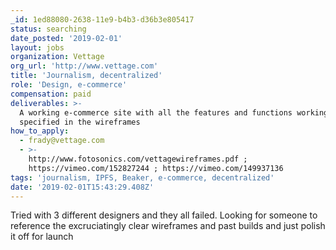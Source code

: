 ```yaml
---
_id: 1ed88080-2638-11e9-b4b3-d36b3e805417
status: searching
date_posted: '2019-02-01'
layout: jobs
organization: Vettage
org_url: 'http://www.vettage.com'
title: 'Journalism, decentralized'
role: 'Design, e-commerce'
compensation: paid
deliverables: >-
  A working e-commerce site with all the features and functions working as
  specified in the wireframes
how_to_apply:
  - frady@vettage.com
  - >-
    http://www.fotosonics.com/vettagewireframes.pdf ;
    https://vimeo.com/152827244 ; https://vimeo.com/149937136
tags: 'journalism, IPFS, Beaker, e-commerce, decentralized'
date: '2019-02-01T15:43:29.408Z'
---
```

Tried with 3 different designers and they all failed. Looking for someone to reference the excruciatingly clear wireframes and past builds and just polish it off for launch
